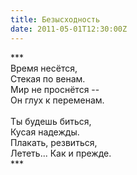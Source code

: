 ```yaml
---
title: Безысходность
date: 2011-05-01T12:30:00Z
---
```


\*\*\*<br />
Время несётся,<br />
Стекая по венам.<br />
Мир не проснётся --<br />
Он глух к переменам.<br />
<br />
Ты будешь биться,<br />
Кусая надежды.<br />
Плакать, резвиться,<br />
Лететь... Как и прежде.<br />
\*\*\*<br />
<br />
